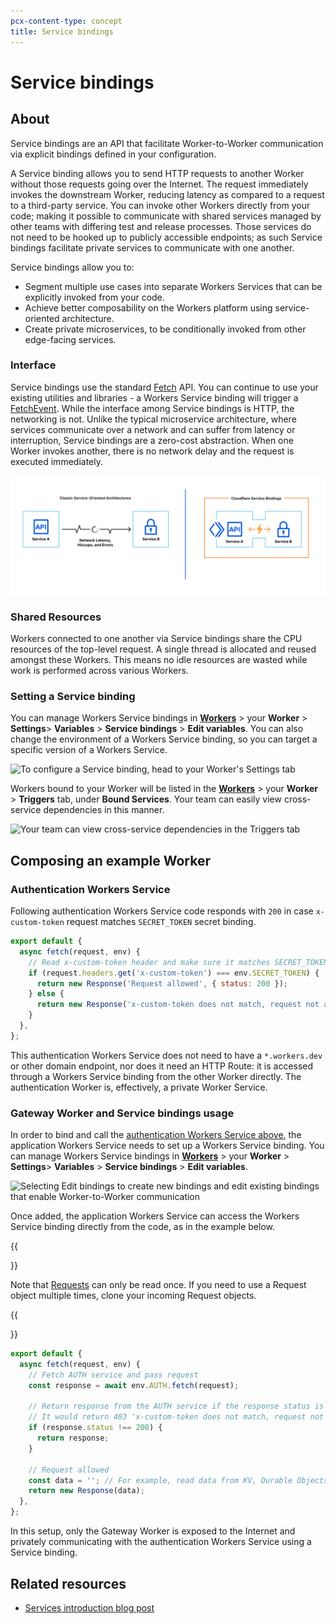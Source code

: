 ```yaml
---
pcx-content-type: concept
title: Service bindings
---
```


# Service bindings

## About
Service bindings are an API that facilitate Worker-to-Worker communication via explicit bindings defined in your configuration.

A Service binding allows you to send HTTP requests to another Worker without those requests going over the Internet. The request immediately invokes the downstream Worker, reducing latency as compared to a request to a third-party service. You can invoke other Workers directly from your code; making it possible to communicate with shared services managed by other teams with differing test and release processes. Those services do not need to be hooked up to publicly accessible endpoints; as such Service bindings facilitate private services to communicate with one another.

Service bindings allow you to:
* Segment multiple use cases into separate Workers Services that can be explicitly invoked from your code.
* Achieve better composability on the Workers platform using service-oriented architecture.
* Create private microservices, to be conditionally invoked from other edge-facing services.


### Interface
Service bindings use the standard [Fetch](../../runtime-apis/fetch) API. You can continue to use your existing utilities and libraries - a Workers Service binding will trigger a [FetchEvent](../../runtime-apis/fetch-event). While the interface among Service bindings is HTTP, the networking is not. Unlike the typical microservice architecture, where services communicate over a network and can suffer from latency or interruption, Service bindings are a zero-cost abstraction. When one Worker invokes another, there is no network delay and the request is executed immediately.

![Service bindings are a zero-cost abstraction](../media/../routing/media/service-bindings-comparison.png)

### Shared Resources
Workers connected to one another via Service bindings share the CPU resources of the top-level request. A single thread is allocated and reused amongst these Workers. This means no idle resources are wasted while work is performed across various Workers.

### Setting a Service binding
You can manage Workers Service bindings in [**Workers**](https://dash.cloudflare.com/?zone=workers) > your **Worker** > **Settings**> **Variables** > **Service bindings** > **Edit variables**. You can also change the environment of a Workers Service binding, so you can target a specific version of a Workers Service.

![To configure a Service binding, head to your Worker's Settings tab](../media/service-bindings-config.png)

Workers bound to your Worker will be listed in the [**Workers**](https://dash.cloudflare.com/?zone=workers) > your **Worker** > **Triggers** tab, under **Bound Services**. Your team can easily view cross-service dependencies in this manner.

![Your team can view cross-service dependencies in the Triggers tab](../media/service-bindings-triggers.png)

## Composing an example Worker

### Authentication Workers Service

Following authentication Workers Service code responds with `200` in case `x-custom-token` request matches `SECRET_TOKEN` secret binding.

```js
export default {
  async fetch(request, env) {
    // Read x-custom-token header and make sure it matches SECRET_TOKEN
    if (request.headers.get('x-custom-token') === env.SECRET_TOKEN) {
      return new Response('Request allowed', { status: 200 });
    } else {
      return new Response('x-custom-token does not match, request not allowed', { status: 403 });
    }
  },
};
```

This authentication Workers Service does not need to have a `*.workers.dev` or other domain endpoint, nor does it need an HTTP Route: it is accessed through a Workers Service binding from the other Worker directly. The authentication Worker is, effectively, a private Worker Service.

### Gateway Worker and Service bindings usage

In order to bind and call the [authentication Workers Service above](/workers/#authentication-service), the application Workers Service needs to set up a Workers Service binding. You can manage Workers Service bindings in [**Workers**](https://dash.cloudflare.com/?zone=workers) > your **Worker** > **Settings**> **Variables** > **Service bindings** > **Edit variables**.

![Selecting Edit bindings to create new bindings and edit existing bindings that enable Worker-to-Worker communication](../media/service-bindings.png)

Once added, the application Workers Service can access the Workers Service binding directly from the code, as in the example below.

{{<Aside type="note">}}

Note that [Requests](/workers/runtime-apis/request/) can only be read once. If you need to use a Request object multiple times, clone your incoming Request objects.

{{</Aside>}}

```js
export default {
  async fetch(request, env) {
    // Fetch AUTH service and pass request
    const response = await env.AUTH.fetch(request);

    // Return response from the AUTH service if the response status is not 200
    // It would return 403 'x-custom-token does not match, request not allowed' response in such case
    if (response.status !== 200) {
      return response;
    }

    // Request allowed
    const data = ''; // For example, read data from KV, Durable Objects, or Database
    return new Response(data);
  },
};
```

In this setup, only the Gateway Worker is exposed to the Internet and privately communicating with the authentication Workers Service using a Service binding.

## Related resources

- [Services introduction blog post](https://blog.cloudflare.com/introducing-worker-services/)
